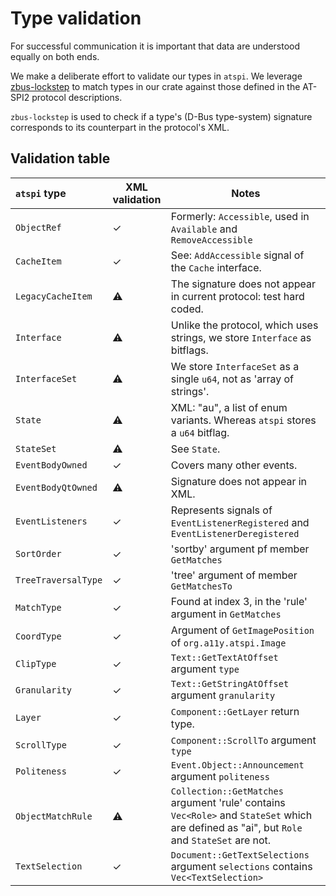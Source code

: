 # Type validation

For successful communication it is important that data are
understood equally on both ends.

We make a deliberate effort to validate our types in `atspi`.
We leverage [zbus-lockstep](https://github.com/luukvanderduim/zbus-lockstep/) to match types in our crate against those defined in the AT-SPI2 protocol descriptions.

`zbus-lockstep` is used to check if a type's (D-Bus type-system) signature corresponds to its counterpart in the protocol's XML.

## Validation table

| `atspi` type| XML validation | Notes |
|:--|---|---|
| `ObjectRef`| ✓ | Formerly: `Accessible`, used in `Available` and `RemoveAccessible`|
| `CacheItem`| ✓ | See: `AddAccessible` signal of the `Cache` interface.|
| `LegacyCacheItem` | ⚠ | The signature does not appear in current protocol: test hard coded.|
| `Interface` | ⚠ | Unlike the protocol, which uses strings, we store `Interface` as bitflags.|
| `InterfaceSet` | ⚠ | We store `InterfaceSet` as a single `u64`, not as 'array of strings'.|
| `State` | ⚠ | XML: "au", a list of enum variants. Whereas `atspi` stores a `u64` bitflag.|
| `StateSet` | ⚠ | See `State`.|
| `EventBodyOwned` | ✓ | Covers many other events.|
| `EventBodyQtOwned` | ⚠ | Signature does not appear in XML.|
| `EventListeners` | ✓ | Represents signals of `EventListenerRegistered` and `EventListenerDeregistered`|
| `SortOrder` | ✓ | 'sortby' argument pf member `GetMatches`|
| `TreeTraversalType` | ✓ | 'tree' argument of member `GetMatchesTo`|
| `MatchType` | ✓ | Found at index 3, in the 'rule' argument in `GetMatches`|
| `CoordType` | ✓ | Argument of `GetImagePosition` of `org.a11y.atspi.Image`|
| `ClipType` | ✓ | `Text::GetTextAtOffset` argument `type`|
| `Granularity` | ✓ | `Text::GetStringAtOffset` argument `granularity`|
| `Layer` | ✓ | `Component::GetLayer` return type.|
| `ScrollType` | ✓ | `Component::ScrollTo` argument `type`|
| `Politeness` | ✓ | `Event.Object::Announcement` argument `politeness`|
| `ObjectMatchRule` | ⚠ | `Collection::GetMatches` argument 'rule' contains `Vec<Role>` and `StateSet` which are defined as "ai", but `Role` and `StateSet` are not.|
| `TextSelection` | ✓ | `Document::GetTextSelections` argument `selections` contains `Vec<TextSelection>`

